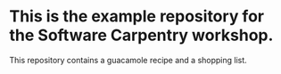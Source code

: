 # This is the example repository for the Software Carpentry workshop.

This repository contains a guacamole recipe and a shopping list.

